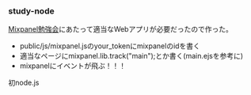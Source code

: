 ### study-node

[Mixpanel勉強会](http://d-cube.connpass.com/event/19336/ "Mixpanel勉強会")にあたって適当なWebアプリが必要だったので作った。

- public/js/mixpanel.jsのyour_tokenにmixpanelのidを書く
- 適当なページにmixpanel.lib.track("main");とか書く(main.ejsを参考に)
- mixpanelにイベントが飛ぶ！！！

初node.js
